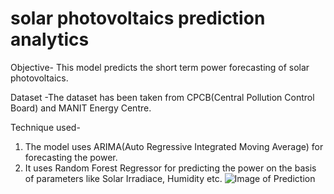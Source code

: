 # solar photovoltaics prediction analytics

Objective- This model predicts the short term power forecasting of solar photovoltaics.

Dataset -The dataset has been taken from CPCB(Central Pollution Control Board) and MANIT Energy Centre.

Technique used-
1. The model uses ARIMA(Auto Regressive Integrated Moving Average) for forecasting the power. 
2. It uses Random Forest Regressor for predicting the power on the basis of parameters like Solar Irradiace, Humidity etc.
![Image of Prediction](https://github.com/js0805/solar_photovoltaics_prediction_-_analytics/blob/master/applygithub.png)
